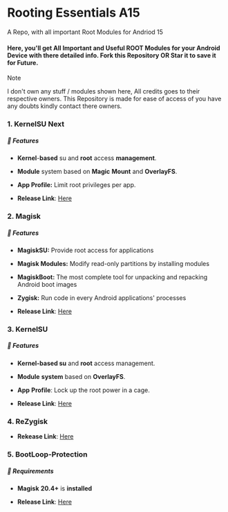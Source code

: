 

# Rooting Essentials A15
A Repo, with all important Root Modules for Andriod 15

#### Here, you'll get All Important and Useful ROOT Modules for your Android Device with there detailed info. Fork this Repository OR Star it to save it for Future.

> [!NOTE]
> I don't own any stuff / modules shown here, All credits goes to their respective owners. This Repository is made for ease of access of you have any doubts kindly contact there owners.


### 1. KernelSU Next
##### 🚀 Features
- **Kernel**-**based** su and **root** access **management**.

- **Module** system based on **Magic** **Mount** and **OverlayFS**.

- **App Profile:** Limit root privileges per app.

- **Release Link**: [Here](https://github.com/real-ekansh/Rooting-Essentials-A15/releases/tag/v1.0.9)

### 2. Magisk
##### 🚀 Features
- **MagiskSU:** Provide root access for applications

- **Magisk Modules:** Modify read-only partitions by installing modules

- **MagiskBoot:** The most complete tool for unpacking and repacking Android boot images

- **Zygisk:** Run code in every Android applications' processes

- **Release Link**: [Here](https://github.com/real-ekansh/Rooting-Essentials-A15/releases/tag/v29)


### 3. KernelSU
##### 🚀 Features
- **Kernel-based su** and **root** access management.

- **Module** **system** based on **OverlayFS**.

- **App** **Profile**: Lock up the root power in a cage.

- **Release Link**: [Here](https://github.com/tiann/KernelSU/releases/tag/v1.0.5)


### 4. ReZygisk
- **Rekease Link**: [Here](https://github.com/real-ekansh/Rooting-Essentials-A15/releases/tag/v1.0.0-rc.3)

### 5. BootLoop-Protection
##### 🚀 Requirements
- **Magisk** **20.4+** is **installed**

- **Release Link**: [Here](https://github.com/real-ekansh/Rooting-Essentials-A15/releases/tag/v1.8)
